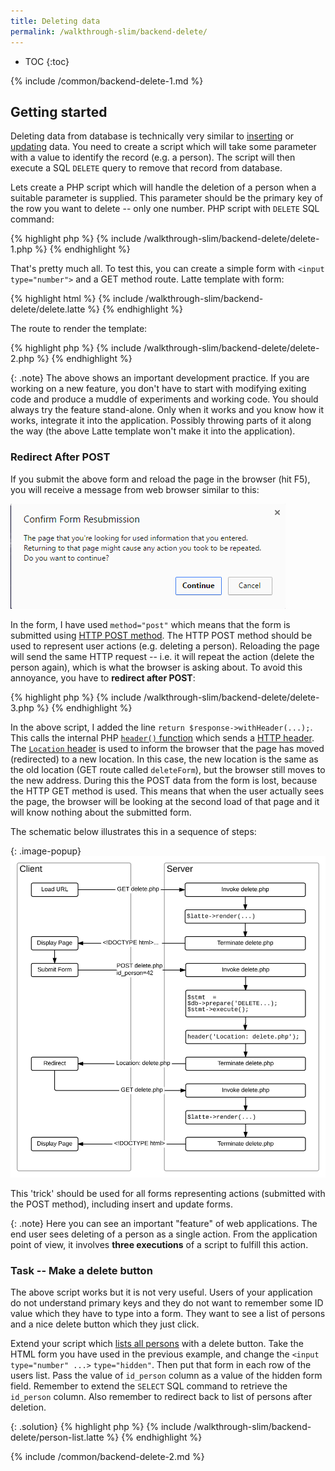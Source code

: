 ```yaml
---
title: Deleting data
permalink: /walkthrough-slim/backend-delete/
---
```


* TOC
{:toc}

{% include /common/backend-delete-1.md %}

## Getting started
Deleting data from database is technically very similar to [inserting](/walkthrough/backend-insert/) or
[updating](/walkthrough/backend-update/) data. You need to create a script which will
take some parameter with a value to identify the record (e.g. a person). The script will then
execute a SQL `DELETE` query to remove that record from database.

Lets create a PHP script which will handle the deletion of a person when a suitable
parameter is supplied. This parameter should be the primary key of the row you want to delete -- only
one number. PHP script with `DELETE` SQL command:

{% highlight php %}
{% include /walkthrough-slim/backend-delete/delete-1.php %}
{% endhighlight %}

That's pretty much all. To test this, you can create a simple form with `<input type="number">` and
a GET method route. Latte template with form:

{% highlight html %}
{% include /walkthrough-slim/backend-delete/delete.latte %}
{% endhighlight %}

The route to render the template:

{% highlight php %}
{% include /walkthrough-slim/backend-delete/delete-2.php %}
{% endhighlight %}

{: .note}
The above shows an important development practice. If you are working on a new feature, you don't have to
start with modifying exiting code and produce a muddle of experiments and working code. You should
always try the feature stand-alone. Only when it works and you know how it works, integrate it into the
application. Possibly throwing parts of it along the way (the above Latte template won't make it into
the application).

### Redirect After POST
If you submit the above form and reload the page in the browser (hit F5), you will receive a message from web browser
similar to this:

![Screenshot - Browser Reload](/common/backend-delete/reload.png)

In the form, I have used `method="post"` which means that the form is submitted using [HTTP POST method](/articles/http/).
The HTTP POST method should be used to represent user actions (e.g. deleting a person). Reloading the
page will send the same HTTP request -- i.e. it will repeat the action (delete the person again), which is what the browser
is asking about. To avoid this annoyance, you have to **redirect after POST**:

{% highlight php %}
{% include /walkthrough-slim/backend-delete/delete-3.php %}
{% endhighlight %}

In the above script, I added the line `return $response->withHeader(...);`. This calls the internal PHP
[`header()` function](http://php.net/manual/en/function.header.php) which sends a [HTTP header](/articles/http/).
The [`Location` header](https://en.wikipedia.org/wiki/HTTP_location) is used to inform the browser
that the page has moved (redirected) to a new location. In this case, the new location is the same as the old location
(GET route called `deleteForm`), but the browser still moves to the new address. During this the POST data from the
form is lost, because the HTTP GET method is used. This means that when the user actually sees the page,
the browser will be looking at the second load of that page and it will know nothing about the submitted form.

The schematic below illustrates this in a sequence of steps:

{: .image-popup}
![Graph -- Redirect after POST](/common/backend-delete/redirect.svg)

This 'trick' should be used for all forms representing actions (submitted with the POST method), including
insert and update forms.

{: .note}
Here you can see an important "feature" of web applications. The end user sees deleting of a person as
a single action. From the application point of view, it involves **three executions** of a
script to fulfill this action.

### Task -- Make a delete button
The above script works but it is not very useful. Users of your application do not understand primary keys
and they do not want to remember some ID value which they have to type into a form. They want to see
a list of persons and a nice delete button which they just click.

Extend your script which [lists all persons](/walkthrough-slim/backend-select/) with a delete button.
Take the HTML form you have used in the previous example, and change the `<input type="number" ...>`
`type="hidden"`. Then put that form in each row of the users list. Pass the value of `id_person` column
as a value of the hidden form field. Remember to extend the `SELECT` SQL command to retrieve the
`id_person` column. Also remember to redirect back to list of persons after deletion.

{: .solution}
{% highlight php %}
{% include /walkthrough-slim/backend-delete/person-list.latte %}
{% endhighlight %}

{% include /common/backend-delete-2.md %}